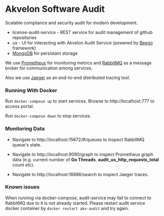 # Akvelon Software Audit
Scalable compliance and security audit for modern development.

* license-audit-service - REST service for audit management of github repositories
* ux - UI for interacting with Akvelon Audit Service (powered by [Beego](https://beego.me/) framework)
* [MongoDB](https://www.mongodb.com/) for persistant storage

We use [Prometheus](https://prometheus.io/) for monitoring metrics and [RabbitMQ](https://www.rabbitmq.com/) as a message broker for communication among services.

Also we use [Jaeger](https://www.jaegertracing.io/) as an end-to-end distributed tracing tool.

### Running With Docker

Run `docker-compose up` to start services. Browse to http://localhost:777 to access portal.

Run `docker-compose down` to stop services.

### Monitoring Data

* Navigate to http://localhost:15672/#/queues to inspect RabbitMQ queue's state. 

* Navigate to http://localhost:9090/graph to inspect Prometheus graph data (e.g. current number of __Go Threads__, __audit_ux_http_requests_total__ count etc).

* Navigate to http://localhost:16686/search to inspect Jaeger traces.

### Known issues

When running via docker-compose, audit-service may fail to connect to RabbitMQ due to it is not already started. Please restart audit service docker container by `docker restart akv-audit` and try again.